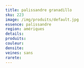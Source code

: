 ```yaml
---
title: palissandre granadillo
sku: 223
image: /img/produits/default.jpg
essence: palissandre
region: amériques
details: 
produits:
couleur: 
densite: 
veines: sans
rarete: 
---
```

